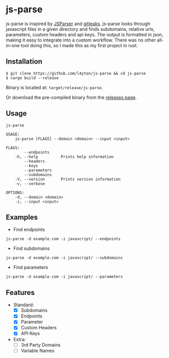 # js-parse

js-parse is inspired by [JSParser](https://github.com/nahamsec/JSParser) and [gitleaks](https://github.com/zricethezav/gitleaks).
js-parse looks through javascript files in a given directory and finds subdomains, relative urls, parameters, custom headers and api keys. The output is formatted
in json, making it easy to integrate into a custom workflow.
There was no other all-in-one tool doing this, so I made this as my first project in rust.

## Installation

```
$ git clone https://github.com/l4yton/js-parse && cd js-parse
$ cargo build --release
```

Binary is located at: `target/release/js-parse`.

Or download the pre-compiled binary from the [releases page](https://github.com/l4yton/js-parse/releases).

## Usage

```
js-parse

USAGE:
    js-parse [FLAGS] --domain <domain> --input <input>

FLAGS:
        --endpoints
    -h, --help          Prints help information
        --headers
        --keys
        --parameters
        --subdomains
    -V, --version       Prints version information
    -v, --verbose

OPTIONS:
    -d, --domain <domain>
    -i, --input <input>
```

## Examples

- Find endpoints
```
js-parse -d example.com -i javascript/ --endpoints
```

- Find subdomains
```
js-parse -d example.com -i javascript/ --subdomains
```

- Find parameters
```
js-parse -d example.com -i javascript/ --parameters
```

## Features

- Standard:
    - [x] Subdomains
    - [X] Endpoints
    - [X] Parameter
    - [X] Custom Headers
    - [X] API Keys

- Extra:
    - [ ] 3rd Party Domains
    - [ ] Variable Names
